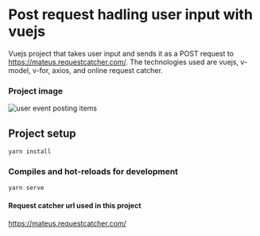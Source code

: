 # Post request hadling user input with vuejs

Vuejs project that takes user input and sends it as a POST request to https://mateus.requestcatcher.com/. The technologies used are vuejs, v-model, v-for, axios, and online request catcher.

### Project image 
![user event posting items](https://user-images.githubusercontent.com/30128774/200372751-d7425564-5913-4a28-956d-77f43fdf16b0.jpg)


## Project setup
```
yarn install
```

### Compiles and hot-reloads for development
```
yarn serve
```


#### Request catcher url used in this project 
https://mateus.requestcatcher.com/
